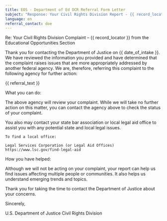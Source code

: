```yaml
---
title: EOS - Department of Ed OCR Referral Form Letter
subject: "Response: Your Civil Rights Division Report - {{ record_locator }} from the Educational Opportunities Section"
language: en
referral_contact: doe
---
```

Re: Your Civil Rights Division Complaint – {{ record_locator }} from the Educational Opportunities Section

Thank you for contacting the Department of Justice on {{ date_of_intake }}.  We have reviewed the information you provided and have determined that the complaint raises issues that are more appropriately addressed by another federal agency.  We are, therefore, referring this complaint to the following agency for further action:

{{ referral_text }}

What you can do:

The above agency will review your complaint.  While we will take no further action on this matter, you can contact the agency above to check the status of your complaint.

You also may contact your state bar association or local legal aid office to assist you with any potential state and local legal issues.

    To find a local office:

    Legal Services Corporation (or Legal Aid Offices)
    https://www.lsc.gov/find-legal-aid

How you have helped:

Although we will not be acting on your complaint, your report can help us find issues affecting multiple people or communities.  It also helps us understand emerging trends and topics.

Thank you for taking the time to contact the Department of Justice about your concerns.

Sincerely,

U.S. Department of Justice
Civil Rights Division
